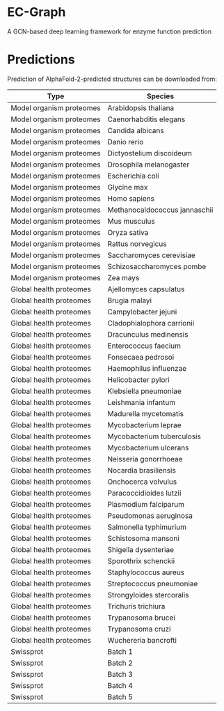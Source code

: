 # EC-Graph
A GCN-based deep learning framework for enzyme function prediction




# Predictions
Prediction of AlphaFold-2-predicted structures can be downloaded from:

| Type | Species |
| --- | --- |
| Model organism proteomes | Arabidopsis thaliana |
| Model organism proteomes | Caenorhabditis elegans |
| Model organism proteomes | Candida albicans |
| Model organism proteomes | Danio rerio |
| Model organism proteomes | Dictyostelium discoideum |
| Model organism proteomes | Drosophila melanogaster |
| Model organism proteomes | Escherichia coli |
| Model organism proteomes | Glycine max |
| Model organism proteomes | Homo sapiens |
| Model organism proteomes | Methanocaldococcus jannaschii |
| Model organism proteomes | Mus musculus |
| Model organism proteomes | Oryza sativa |
| Model organism proteomes | Rattus norvegicus |
| Model organism proteomes | Saccharomyces cerevisiae |
| Model organism proteomes | Schizosaccharomyces pombe |
| Model organism proteomes | Zea mays |
| Global health proteomes | Ajellomyces capsulatus |
| Global health proteomes | Brugia malayi |
| Global health proteomes | Campylobacter jejuni |
| Global health proteomes | Cladophialophora carrionii |
| Global health proteomes | Dracunculus medinensis |
| Global health proteomes | Enterococcus faecium |
| Global health proteomes | Fonsecaea pedrosoi |
| Global health proteomes | Haemophilus influenzae |
| Global health proteomes | Helicobacter pylori |
| Global health proteomes | Klebsiella pneumoniae |
| Global health proteomes | Leishmania infantum |
| Global health proteomes | Madurella mycetomatis |
| Global health proteomes | Mycobacterium leprae |
| Global health proteomes | Mycobacterium tuberculosis |
| Global health proteomes | Mycobacterium ulcerans |
| Global health proteomes | Neisseria gonorrhoeae |
| Global health proteomes | Nocardia brasiliensis |
| Global health proteomes | Onchocerca volvulus |
| Global health proteomes | Paracoccidioides lutzii |
| Global health proteomes | Plasmodium falciparum |
| Global health proteomes | Pseudomonas aeruginosa |
| Global health proteomes | Salmonella typhimurium |
| Global health proteomes | Schistosoma mansoni |
| Global health proteomes | Shigella dysenteriae |
| Global health proteomes | Sporothrix schenckii |
| Global health proteomes | Staphylococcus aureus |
| Global health proteomes | Streptococcus pneumoniae |
| Global health proteomes | Strongyloides stercoralis |
| Global health proteomes | Trichuris trichiura |
| Global health proteomes | Trypanosoma brucei |
| Global health proteomes | Trypanosoma cruzi |
| Global health proteomes | Wuchereria bancrofti |
| Swissprot | Batch 1 |
| Swissprot | Batch 2 |
| Swissprot | Batch 3 |
| Swissprot | Batch 4 |
| Swissprot | Batch 5 |
